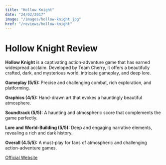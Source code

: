 ```yaml
---
title: "Hollow Knight"
date: "24/02/2017"
image: "/images/hollow-knight.jpg"
href: "/reviews/hollow-knight"
---
```


# Hollow Knight Review

**Hollow Knight** is a captivating action-adventure game that has earned widespread acclaim. Developed by Team Cherry, it offers a beautifully crafted, dark, and mysterious world, intricate gameplay, and deep lore.

**Gameplay (5/5):** Precise and challenging combat, rich exploration, and platforming.

**Graphics (4/5):** Hand-drawn art that evokes a hauntingly beautiful atmosphere.

**Soundtrack (5/5):** A haunting and atmospheric score that complements the game perfectly.

**Lore and World-Building (5/5):** Deep and engaging narrative elements, revealing a rich and dark history.

**Overall (4.5/5):** A must-play for fans of atmospheric and challenging action-adventure games.

[Official Website](https://hollowknight.com/)
